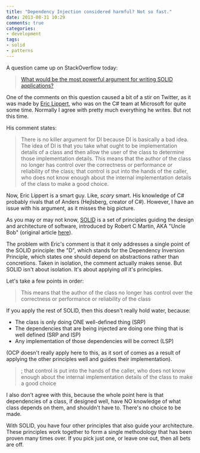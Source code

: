 ```yaml
---
title: "Dependency Injection considered harmful? Not so fast."
date: 2013-08-31 10:29
comments: true
categories:
- development
tags:
- solid
- patterns
---
```


A question came up on StackOverflow today:

> [What would be the most powerful argument for writing SOLID applications?][1]

One of the comments on this question caused a bit of a stir on
Twitter, as it was made by [Eric Lippert][4], who was on the C# team at
Microsoft for quite some time. Normally I agree with pretty much
everything he writes. But not this time.

<!-- more -->

His comment states:

> There is no killer argument for DI because DI is basically a bad
> idea. The idea of DI is that you take what ought to be
> implementation details of a class and then allow the user of the
> class to determine those implementation details. This means that the
> author of the class no longer has control over the correctness or
> performance or reliability of the class; that control is put into
> the hands of the caller, who does not know enough about the internal
> implementation details of the class to make a good choice.

Now, Eric Lippert is a smart guy. Like, _scary_ smart. His knowledge
of C# probably rivals that of Anders (Hejlsberg, creator of C#).
However, I have an issue with his argument, as it misses the big
picture.

As you may or may not know, [SOLID][2] is a set of principles guiding the
design and architecture of software, introduced by Robert C
Martin, AKA "Uncle Bob" (original article [here][3]).

The problem with Eric's comment is that it only addresses a single
point of the SOLID principle: the "D", which stands for the Dependency
Inversion Principle, which states one should depend on abstractions
rather than concretions. Taken in isolation, the comment actually
makes sense. But SOLID isn't about isolation. It's about applying
_all_ it's principles.

Let's take a few points in order:

> This means that the author of the class no longer has control over
> the correctness or performance or reliability of the class

If you apply the rest of SOLID, then this doesn't really hold water,
because:

* The class is only doing ONE well-defined thing (SRP)
* The dependencies that are being injected are doing one thing that is
well defined (SRP and ISP)
* Any implementation of those dependencies will be correct (LSP)

(OCP doesn't really apply here to this, as it sort of comes as a result of
 applying the other principles well and guides their implementation).

> ; that control is put into the hands of the caller, who does not know
> enough about the internal implementation details of the class to
> make a good choice

I also don't agree with this, because the whole point here is that
dependencies of a class, if designed well, have NO knowledge of what
class depends on them, and shouldn't have to. There's no
choice to be made.

With SOLID, you have four other principles that also guide your
architecture. These principles work together to form a single
methodology that has been proven many times over. If you pick just
one, or leave one out, then all bets are off.

[1]: http://stackoverflow.com/questions/18547909/what-would-be-the-most-powerful-argument-for-writing-solid-applications
[2]: http://en.wikipedia.org/wiki/SOLID_(object-oriented_design)#cite_note-ub-old-web-solid-1
[3]: http://butunclebob.com/ArticleS.UncleBob.PrinciplesOfOod
[4]: http://ericlippert.com/
